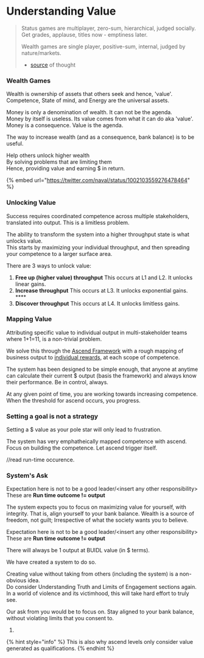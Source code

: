 # Understanding Value

> Status games are multiplayer, zero-sum, hierarchical, judged socially.  
> Get grades, applause, titles now - emptiness later.  
>   
> Wealth games are single player, positive-sum, internal, judged by nature/markets.  
> - [source](https://twitter.com/naval/status/1267179384886095873) of thought

### Wealth Games

Wealth is ownership of assets that others seek and hence, 'value'. Competence, State of mind, and Energy are the universal assets.   
  
Money is only a denomination of wealth. It can not be the agenda.   
Money by itself is useless. Its value comes from what it can do aka 'value'.   
Money is a consequence. Value is the agenda.  
  
The way to increase wealth \(and as a consequence, bank balance\) is to be useful.   
  
Help others unlock higher wealth   
By solving problems that are limiting them  
Hence, providing value and earning $ in return. 

{% embed url="https://twitter.com/naval/status/1002103559276478464" %}

### 

### Unlocking Value

Success requires coordinated competence across multiple stakeholders, translated into output. This is a limitless problem.

The ability to transform the system into a higher throughput state is what unlocks value.  
This starts by maximizing your individual throughput, and then spreading your competence to a larger surface area.

There are 3 ways to unlock value:

1. **Free up \(higher value\) throughput** This occurs at L1 and L2. It unlocks linear gains. 
2. **Increase throughput** This occurs at L3. It unlocks exponential gains.  ****
3. **Discover throughput** This occurs at L4. It unlocks limitless gains.

### 

### Mapping Value

Attributing specific value to individual output in multi-stakeholder teams where 1+1=11, is a non-trivial problem.

We solve this through the [Ascend Framework](https://docs.google.com/spreadsheets/d/18VyIU74VTjJ9m1lkchmo_aAn5KN3GkpSpjbOH_QiZGM/edit?via_commande=true#gid=882172859) with a rough mapping of business output to [individual rewards](https://docs.google.com/spreadsheets/d/18VyIU74VTjJ9m1lkchmo_aAn5KN3GkpSpjbOH_QiZGM/edit?via_commande=true#gid=461665169), at each scope of competence. 

The system has been designed to be simple enough, that anyone at anytime can calculate their current $ output \(basis the framework\) and always know their performance. Be in control, always. 

At any given point of time, you are working towards increasing competence. When the threshold for ascend occurs, you progress. 

### Setting a goal is not a strategy

Setting a $ value as your pole star will only lead to frustration. 

The system has very emphatheically mapped competence with ascend. Focus on building the competence. Let ascend trigger itself. 



//read run-time occurence.

  


### System's Ask 

Expectation here is not to be a good leader/&lt;insert any other responsibility&gt;  
These are **Run time outcome != output**

The system expects you to focus on maximizing value for yourself, with integrity. That is, align yourself to your bank balance. Wealth is a source of freedom, not guilt; Irrespective of what the society wants you to believe.





Expectation here is not to be a good leader/&lt;insert any other responsibility&gt;  
These are **Run time outcome != output**

There will always be 1 output at BUIDL value \(in $ terms\).

We have created a system to do so. 



Creating value without taking from others \(including the system\) is a non-obvious idea.   
Do consider Understanding Truth and Limits of Engagement sections again.   
In a world of violence and its victimhood, this will take hard effort to truly see.  
   
Our ask from you would be to focus on. Stay aligned to your bank balance, without violating limits that you consent to. 



  






1. 
{% hint style="info" %}
This is also why ascend levels only consider value generated as qualifications. 
{% endhint %}


